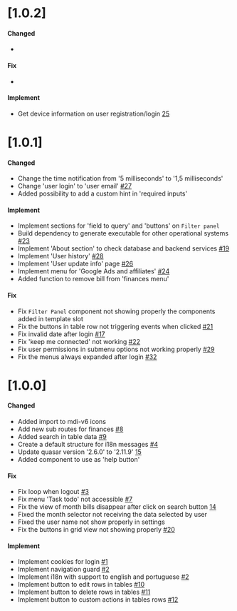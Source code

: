 # [1.0.2]

#### Changed
-

#### Fix
-

#### Implement
- Get device information on user registration/login [25](https://github.com/BIEMAX/quote-manager/issues/25)

# [1.0.1]

#### Changed
- Change the time notification from '5 milliseconds' to '1,5 milliseconds'
- Change 'user login' to 'user email' [#27](https://github.com/BIEMAX/quote-manager/issues/27)
- Added possibility to add a custom hint in 'required inputs'

#### Implement
- Implement sections for 'field to query' and 'buttons' on `Filter panel`
- Build dependency to generate executable for other operational systems [#23](https://github.com/BIEMAX/quote-manager/issues/23)
- Implement 'About section' to check database and backend services [#19](https://github.com/BIEMAX/quote-manager/issues/19)
- Implement 'User history' [#28](https://github.com/BIEMAX/quote-manager/issues/28)
- Implement 'User update info' page [#26](https://github.com/BIEMAX/quote-manager/issues/26)
- Implement menu for 'Google Ads and affiliates' [#24](https://github.com/BIEMAX/quote-manager/issues/24)
- Added function to remove bill from 'finances menu'

#### Fix
- Fix `Filter Panel` component not showing properly the components added in template slot
- Fix the buttons in table row not triggering events when clicked [#21](https://github.com/BIEMAX/quote-manager/issues/21)
- Fix invalid date after login [#17](https://github.com/BIEMAX/quote-manager/issues/17)
- Fix 'keep me connected' not working [#22](https://github.com/BIEMAX/quote-manager/issues/22)
- Fix user permissions in submenu options not working properly [#29](https://github.com/BIEMAX/quote-manager/issues/29)
- Fix the menus always expanded after login [#32](https://github.com/BIEMAX/quote-manager/issues/32)

# [1.0.0]

#### Changed
- Added import to mdi-v6 icons
- Add new sub routes for finances [#8](https://github.com/BIEMAX/quote-manager/issues/8)
- Added search in table data [#9](https://github.com/BIEMAX/quote-manager/issues/9)
- Create a default structure for i18n messages [#4](https://github.com/BIEMAX/quote-manager/issues/4)
- Update quasar version '2.6.0' to '2.11.9' [15](https://github.com/BIEMAX/quote-manager/issues/15)
- Added component to use as 'help button'

#### Fix
- Fix loop when logout [#3](https://github.com/BIEMAX/quote-manager/issues/3)
- Fix menu 'Task todo' not accessible [#7](https://github.com/BIEMAX/quote-manager/issues/7)
- Fix the view of month bills disappear after click on search button [14](https://github.com/BIEMAX/quote-manager/issues/14)
- Fixed the month selector not receiving the data selected by user
- Fixed the user name not show properly in settings
- Fix the buttons in grid view not showing properly [#20](https://github.com/BIEMAX/quote-manager/issues/20)

#### Implement
- Implement cookies for login [#1](https://github.com/BIEMAX/quote-manager/issues/1)
- Implement navigation guard [#2](https://github.com/BIEMAX/quote-manager/issues/2)
- Implement i18n with support to english and portuguese [#2](https://github.com/BIEMAX/financial-manager-app/issues/2)
- Implement button to edit rows in tables [#10](https://github.com/BIEMAX/quote-manager/issues/10)
- Implement button to delete rows in tables [#11](https://github.com/BIEMAX/quote-manager/issues/11)
- Implement button to custom actions in tables rows [#12](https://github.com/BIEMAX/quote-manager/issues/12)
